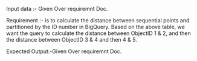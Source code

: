 Input data :- Given Over requiremnt Doc.
 

Requirement :- is to calculate the distance between sequential points and partitioned by the ID number in BigQuery.
Based on the above table, we want the query to calculate the distance between ObjectID 1 & 2, and then the distance between ObjectID 3 & 4 and then 4 & 5.

Expected Output:-Given Over requiremnt Doc.
 
